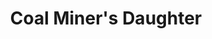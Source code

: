 ---
title: "Coal Miner's Daughter"
url: /toronto/coal-miners-daughter-queen-street-west/
shop: Kleidung
---
